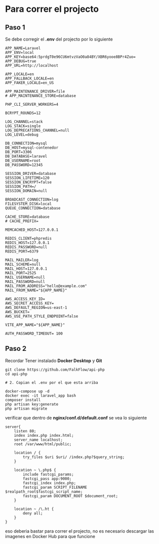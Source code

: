 # Para correr el projecto

## Paso 1 

Se debe corregir el **.env** del projecto por lo siguiente

```git
APP_NAME=Laravel
APP_ENV=local
APP_KEY=base64:5prdgT0e96CU6mtvzVaO0a84BY/XBR6yooe8BPr4Zuo=
APP_DEBUG=true
APP_URL=http://localhost

APP_LOCALE=en
APP_FALLBACK_LOCALE=en
APP_FAKER_LOCALE=en_US

APP_MAINTENANCE_DRIVER=file
# APP_MAINTENANCE_STORE=database

PHP_CLI_SERVER_WORKERS=4

BCRYPT_ROUNDS=12

LOG_CHANNEL=stack
LOG_STACK=single
LOG_DEPRECATIONS_CHANNEL=null
LOG_LEVEL=debug

DB_CONNECTION=mysql
DB_HOST=mysql-contenedor
DB_PORT=3306
DB_DATABASE=laravel
DB_USERNAME=root
DB_PASSWORD=12345

SESSION_DRIVER=database
SESSION_LIFETIME=120
SESSION_ENCRYPT=false
SESSION_PATH=/
SESSION_DOMAIN=null

BROADCAST_CONNECTION=log
FILESYSTEM_DISK=local
QUEUE_CONNECTION=database

CACHE_STORE=database
# CACHE_PREFIX=

MEMCACHED_HOST=127.0.0.1

REDIS_CLIENT=phpredis
REDIS_HOST=127.0.0.1
REDIS_PASSWORD=null
REDIS_PORT=6379

MAIL_MAILER=log
MAIL_SCHEME=null
MAIL_HOST=127.0.0.1
MAIL_PORT=2525
MAIL_USERNAME=null
MAIL_PASSWORD=null
MAIL_FROM_ADDRESS="hello@example.com"
MAIL_FROM_NAME="${APP_NAME}"

AWS_ACCESS_KEY_ID=
AWS_SECRET_ACCESS_KEY=
AWS_DEFAULT_REGION=us-east-1
AWS_BUCKET=
AWS_USE_PATH_STYLE_ENDPOINT=false

VITE_APP_NAME="${APP_NAME}"

AUTH_PASSWORD_TIMEOUT= 100
```

## Paso 2

Recordar Tener instalado **Docker Desktop** y **Git**

``` Git
git clone https://github.com/FalkFlow/api-php
cd api-php

# 2. Copian el .env por el que esta arriba

docker-compose up -d
docker exec -it laravel_app bash
composer install
php artisan key:generate
php artisan migrate
```

verificar que dentro de **nginx/conf.d/default.conf** se vea lo siguiente
```
server{
    listen 80;
    index index.php index.html;
    server_name localhost;
    root /var/www/html/public;

    location / {
        try_files $uri $uri/ /index.php?$query_string;
    }
    
    location ~ \.php$ {
        include fastcgi_params;
        fastcgi_pass app:9000;
        fastcgi_index index.php;
        fastcgi_param SCRIPT_FILENAME $realpath_root$fastcgi_script_name;
        fastcgi_param DOCUMENT_ROOT $document_root;
    }

    location ~ /\.ht {
        deny all;
    }
}
```

eso deberia bastar para correr el projecto, no es necesario descargar las imagenes en Docker Hub para que funcione
